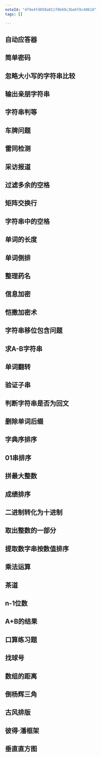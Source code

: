 ```yaml
---
noteId: "4f9e4fd050a011f0b69c3be6f8c40618"
tags: []

---
```


## 自动应答器
## 简单密码
## 忽略大小写的字符串比较
## 输出亲朋字符串
## 字符串判等
## 车牌问题
## 雷同检测
## 采访报道
## 过滤多余的空格
## 矩阵交换行
## 字符串中的空格
## 单词的长度
## 单词倒排
## 整理药名
## 信息加密
## 恺撒加密术
## 字符串移位包含问题
## 求A-B字符串
## 单词翻转
## 验证子串
## 判断字符串是否为回文
## 删除单词后缀
## 字典序排序
## 01串排序
## 拼最大整数
## 成绩排序
## 二进制转化为十进制
## 取出整数的一部分
## 提取数字串按数值排序
## 乘法运算
## 茶道
## n-1位数
## A+B的结果
## 口算练习题
## 找球号
## 数组的距离
## 倒杨辉三角
## 古风排版
## 彼得·潘框架
## 垂直直方图
